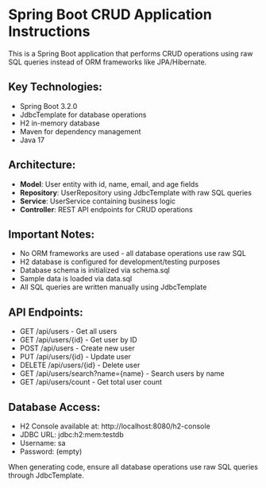 <!-- Use this file to provide workspace-specific custom instructions to Copilot. For more details, visit https://code.visualstudio.com/docs/copilot/copilot-customization#_use-a-githubcopilotinstructionsmd-file -->

# Spring Boot CRUD Application Instructions

This is a Spring Boot application that performs CRUD operations using raw SQL queries instead of ORM frameworks like JPA/Hibernate.

## Key Technologies:
- Spring Boot 3.2.0
- JdbcTemplate for database operations
- H2 in-memory database
- Maven for dependency management
- Java 17

## Architecture:
- **Model**: User entity with id, name, email, and age fields
- **Repository**: UserRepository using JdbcTemplate with raw SQL queries
- **Service**: UserService containing business logic
- **Controller**: REST API endpoints for CRUD operations

## Important Notes:
- No ORM frameworks are used - all database operations use raw SQL
- H2 database is configured for development/testing purposes
- Database schema is initialized via schema.sql
- Sample data is loaded via data.sql
- All SQL queries are written manually using JdbcTemplate

## API Endpoints:
- GET /api/users - Get all users
- GET /api/users/{id} - Get user by ID
- POST /api/users - Create new user
- PUT /api/users/{id} - Update user
- DELETE /api/users/{id} - Delete user
- GET /api/users/search?name={name} - Search users by name
- GET /api/users/count - Get total user count

## Database Access:
- H2 Console available at: http://localhost:8080/h2-console
- JDBC URL: jdbc:h2:mem:testdb
- Username: sa
- Password: (empty)

When generating code, ensure all database operations use raw SQL queries through JdbcTemplate.
